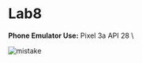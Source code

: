 # Lab8
**Phone Emulator Use:** Pixel 3a API 28 \


![mistake](https://user-images.githubusercontent.com/28942562/99131116-4aa28900-25e0-11eb-8349-d6904e7d5976.png)

